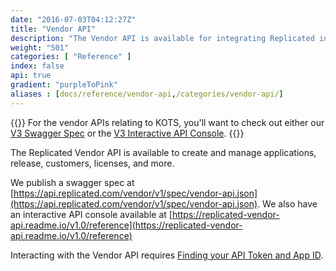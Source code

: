 ```yaml
---
date: "2016-07-03T04:12:27Z"
title: "Vendor API"
description: "The Vendor API is available for integrating Replicated into your business workflows, such as automating your continuous integration pipeline or customer license creation."
weight: "501"
categories: [ "Reference" ]
index: false
api: true
gradient: "purpleToPink"
aliases : [docs/reference/vendor-api,/categories/vendor-api/]
---
```


{{<kotsdocs>}}
For the vendor APIs relating to KOTS, you'll want to check out either our [V3 Swagger Spec](https://api.replicated.com/vendor/v3/spec/vendor-api-v3.json) or the [V3 Interactive API Console](https://replicated-vendor-api.readme.io/v3/reference).
{{</kotsdocs>}}


The Replicated Vendor API is available to create and manage applications, release, customers, licenses, and more.

We publish a swagger spec at [https://api.replicated.com/vendor/v1/spec/vendor-api.json](https://api.replicated.com/vendor/v1/spec/vendor-api.json). We also have an interactive API console available at [https://replicated-vendor-api.readme.io/v1.0/reference](https://replicated-vendor-api.readme.io/v1.0/reference)

Interacting with the Vendor API requires [Finding your API Token and App ID](/docs/kb/developer-resources/finding-your-api-token-and-app-id).

